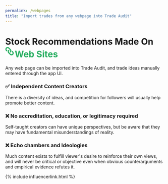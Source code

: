```yaml
---
permalink: /webpages
title: "Import trades from any webpage into Trade Audit"
---
```

<h1 class="display-5 fw-bold mb-4 mt-5 text-center">Stock Recommendations Made On<br>
<span style="color:#27ae60;"><img src="/assets/integrations/webpages.svg" style="height:1em;margin-bottom: 5px;margin-right: 2px;" alt="Web logo">Web Sites</span>
</h1>

<div class="text-center lead mt-4 mb-4">Any web page can be imported into Trade Audit, and trade ideas manually entered through the app UI.</div>

<article class="facts">
    <section>
      <h3>✅ Independent Content Creators</h3>
      <p>
        There is a diversity of ideas, and competition for followers will usually help promote better content.
      </p>
    </section>
    <section>
      <h3>❌ No accreditation, education, or legitimacy required</h3>
      <p>
       Self-taught creators can have unique perspectives, but be aware that they may have fundamental misunderstandings of reality.
      </p>
    </section>
    <section>
      <h3>❌ Echo chambers and Ideologies</h3>
      <p>
        Much content exists to fulfill viewer's desire to reinforce their own views, and will never
be critical or objective even when obvious counterarguments and empirical evidence refutes it.
      </p>
    </section>
</article>

{% include influencerlink.html %}
